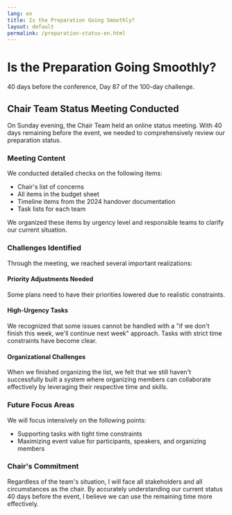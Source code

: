 ```yaml
---
lang: en
title: Is the Preparation Going Smoothly?
layout: default
permalink: /preparation-status-en.html
---
```


# Is the Preparation Going Smoothly?

40 days before the conference, Day 87 of the 100-day challenge.

## Chair Team Status Meeting Conducted

On Sunday evening, the Chair Team held an online status meeting. With 40 days remaining before the event, we needed to comprehensively review our preparation status.

### Meeting Content

We conducted detailed checks on the following items:

- Chair's list of concerns
- All items in the budget sheet
- Timeline items from the 2024 handover documentation
- Task lists for each team

We organized these items by urgency level and responsible teams to clarify our current situation.

### Challenges Identified

Through the meeting, we reached several important realizations:

#### Priority Adjustments Needed
Some plans need to have their priorities lowered due to realistic constraints.

#### High-Urgency Tasks
We recognized that some issues cannot be handled with a "if we don't finish this week, we'll continue next week" approach. Tasks with strict time constraints have become clear.

#### Organizational Challenges
When we finished organizing the list, we felt that we still haven't successfully built a system where organizing members can collaborate effectively by leveraging their respective time and skills.

### Future Focus Areas

We will focus intensively on the following points:

- Supporting tasks with tight time constraints
- Maximizing event value for participants, speakers, and organizing members

### Chair's Commitment

Regardless of the team's situation, I will face all stakeholders and all circumstances as the chair. By accurately understanding our current status 40 days before the event, I believe we can use the remaining time more effectively.
